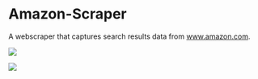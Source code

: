 # Amazon-Scraper

 A webscraper that captures search results data from www.amazon.com.

![](images/csv_results_demo.PNG)  

![](images/amazon_page.PNG)
